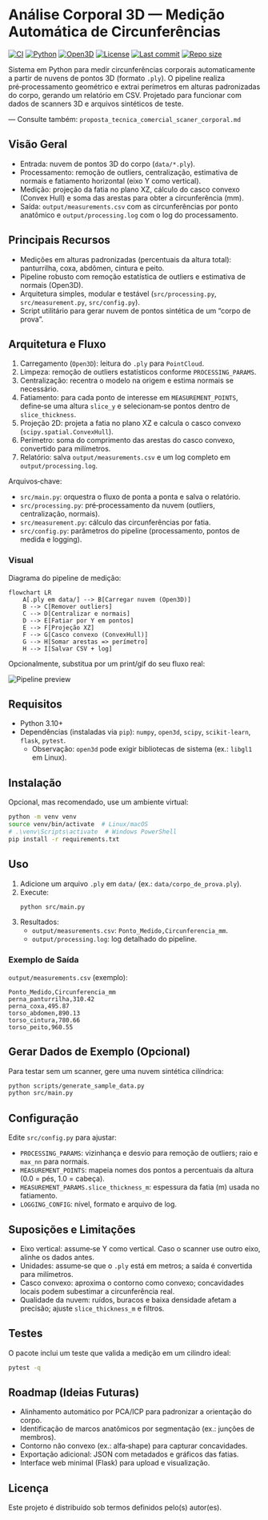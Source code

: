 # Análise Corporal 3D — Medição Automática de Circunferências

[![CI](https://github.com/LuizRMSilva1973/analisecorporal/actions/workflows/ci.yml/badge.svg)](https://github.com/LuizRMSilva1973/analisecorporal/actions/workflows/ci.yml)
[![Python](https://img.shields.io/badge/python-3.10%2B-blue)](https://www.python.org/)
[![Open3D](https://img.shields.io/badge/Open3D-ready-success)](http://www.open3d.org/)
[![License](https://img.shields.io/github/license/LuizRMSilva1973/analisecorporal)](LICENSE)
[![Last commit](https://img.shields.io/github/last-commit/LuizRMSilva1973/analisecorporal)](https://github.com/LuizRMSilva1973/analisecorporal/commits/main)
[![Repo size](https://img.shields.io/github/repo-size/LuizRMSilva1973/analisecorporal)](https://github.com/LuizRMSilva1973/analisecorporal)

Sistema em Python para medir circunferências corporais automaticamente a partir de nuvens de pontos 3D (formato `.ply`). O pipeline realiza pré‑processamento geométrico e extrai perímetros em alturas padronizadas do corpo, gerando um relatório em CSV. Projetado para funcionar com dados de scanners 3D e arquivos sintéticos de teste.

— Consulte também: `proposta_tecnica_comercial_scaner_corporal.md`

## Visão Geral

- Entrada: nuvem de pontos 3D do corpo (`data/*.ply`).
- Processamento: remoção de outliers, centralização, estimativa de normais e fatiamento horizontal (eixo Y como vertical).
- Medição: projeção da fatia no plano XZ, cálculo do casco convexo (Convex Hull) e soma das arestas para obter a circunferência (mm).
- Saída: `output/measurements.csv` com as circunferências por ponto anatômico e `output/processing.log` com o log do processamento.

## Principais Recursos

- Medições em alturas padronizadas (percentuais da altura total): panturrilha, coxa, abdômen, cintura e peito.
- Pipeline robusto com remoção estatística de outliers e estimativa de normais (Open3D).
- Arquitetura simples, modular e testável (`src/processing.py`, `src/measurement.py`, `src/config.py`).
- Script utilitário para gerar nuvem de pontos sintética de um “corpo de prova”.

## Arquitetura e Fluxo

1. Carregamento (`Open3D`): leitura do `.ply` para `PointCloud`.
2. Limpeza: remoção de outliers estatísticos conforme `PROCESSING_PARAMS`.
3. Centralização: recentra o modelo na origem e estima normais se necessário.
4. Fatiamento: para cada ponto de interesse em `MEASUREMENT_POINTS`, define‑se uma altura `slice_y` e selecionam‑se pontos dentro de `slice_thickness`.
5. Projeção 2D: projeta a fatia no plano XZ e calcula o casco convexo (`scipy.spatial.ConvexHull`).
6. Perímetro: soma do comprimento das arestas do casco convexo, convertido para milímetros.
7. Relatório: salva `output/measurements.csv` e um log completo em `output/processing.log`.

Arquivos‑chave:
- `src/main.py`: orquestra o fluxo de ponta a ponta e salva o relatório.
- `src/processing.py`: pré‑processamento da nuvem (outliers, centralização, normais).
- `src/measurement.py`: cálculo das circunferências por fatia.
- `src/config.py`: parâmetros do pipeline (processamento, pontos de medida e logging).

### Visual

Diagrama do pipeline de medição:

```mermaid
flowchart LR
    A[.ply em data/] --> B[Carregar nuvem (Open3D)]
    B --> C[Remover outliers]
    C --> D[Centralizar e normais]
    D --> E[Fatiar por Y em pontos]
    E --> F[Projeção XZ]
    F --> G[Casco convexo (ConvexHull)]
    G --> H[Somar arestas => perímetro]
    H --> I[Salvar CSV + log]
```

Opcionalmente, substitua por um print/gif do seu fluxo real:

![Pipeline preview](docs/assets/pipeline.png)

## Requisitos

- Python 3.10+
- Dependências (instaladas via `pip`): `numpy`, `open3d`, `scipy`, `scikit-learn`, `flask`, `pytest`.
  - Observação: `open3d` pode exigir bibliotecas de sistema (ex.: `libgl1` em Linux).

## Instalação

Opcional, mas recomendado, use um ambiente virtual:

```bash
python -m venv venv
source venv/bin/activate  # Linux/macOS
# .\venv\Scripts\activate  # Windows PowerShell
pip install -r requirements.txt
```

## Uso

1. Adicione um arquivo `.ply` em `data/` (ex.: `data/corpo_de_prova.ply`).
2. Execute:
   ```bash
   python src/main.py
   ```
3. Resultados:
   - `output/measurements.csv`: `Ponto_Medido,Circunferencia_mm`.
   - `output/processing.log`: log detalhado do pipeline.

### Exemplo de Saída

`output/measurements.csv` (exemplo):

```csv
Ponto_Medido,Circunferencia_mm
perna_panturrilha,310.42
perna_coxa,495.87
torso_abdomen,890.13
torso_cintura,780.66
torso_peito,960.55
```

## Gerar Dados de Exemplo (Opcional)

Para testar sem um scanner, gere uma nuvem sintética cilíndrica:

```bash
python scripts/generate_sample_data.py
python src/main.py
```

## Configuração

Edite `src/config.py` para ajustar:
- `PROCESSING_PARAMS`: vizinhança e desvio para remoção de outliers; raio e `max_nn` para normais.
- `MEASUREMENT_POINTS`: mapeia nomes dos pontos a percentuais da altura (0.0 = pés, 1.0 = cabeça).
- `MEASUREMENT_PARAMS.slice_thickness_m`: espessura da fatia (m) usada no fatiamento.
- `LOGGING_CONFIG`: nível, formato e arquivo de log.

## Suposições e Limitações

- Eixo vertical: assume‑se Y como vertical. Caso o scanner use outro eixo, alinhe os dados antes.
- Unidades: assume‑se que o `.ply` está em metros; a saída é convertida para milímetros.
- Casco convexo: aproxima o contorno como convexo; concavidades locais podem subestimar a circunferência real.
- Qualidade da nuvem: ruídos, buracos e baixa densidade afetam a precisão; ajuste `slice_thickness_m` e filtros.

## Testes

O pacote inclui um teste que valida a medição em um cilindro ideal:

```bash
pytest -q
```

## Roadmap (Ideias Futuras)

- Alinhamento automático por PCA/ICP para padronizar a orientação do corpo.
- Identificação de marcos anatômicos por segmentação (ex.: junções de membros).
- Contorno não convexo (ex.: alfa‑shape) para capturar concavidades.
- Exportação adicional: JSON com metadados e gráficos das fatias.
- Interface web minimal (Flask) para upload e visualização.

## Licença

Este projeto é distribuído sob termos definidos pelo(s) autor(es).
